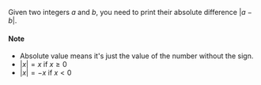 Given two integers $a$ and $b$, you need to print their absolute difference $|a - b|$.
#### Note
- Absolute value means it's just the value of the number without the sign.
- $|x| = x$ if $x \ge 0$
- $|x| = -x$ if $x < 0$